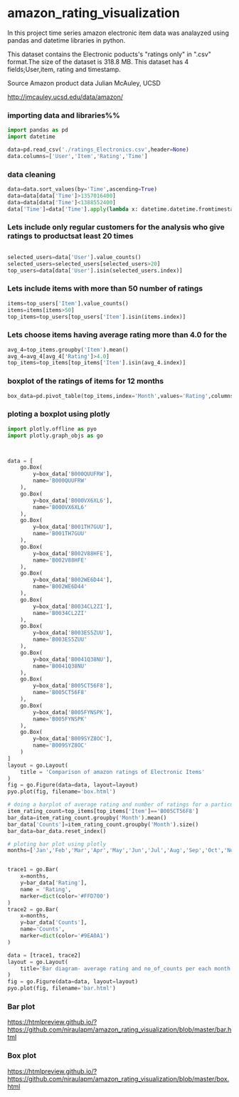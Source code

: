 # amazon_rating_visualization
In this project time series amazon electronic item data was analayzed using pandas and datetime libraries in python.

This dataset contains the Electronic poducts's "ratings only" in ".csv" format.The size of the dataset is 318.8 MB. This dataset has 4 fields;User,item, rating and timestamp.

Source
Amazon product data Julian McAuley, UCSD

http://jmcauley.ucsd.edu/data/amazon/

### importing data and libraries%%
```python
import pandas as pd
import datetime

data=pd.read_csv('./ratings_Electronics.csv',header=None)
data.columns=['User','Item','Rating','Time']
```
### data cleaning 
```python
data=data.sort_values(by='Time',ascending=True)
data=data[data['Time']>1357016400]
data=data[data['Time']<1388552400]
data['Time']=data['Time'].apply(lambda x: datetime.datetime.fromtimestamp(x))
```

### Lets include only regular customers for the analysis who give ratings to productsat least 20 times
```python

selected_users=data['User'].value_counts()
selected_users=selected_users[selected_users>20]
top_users=data[data['User'].isin(selected_users.index)]
```

### Lets include items with more than 50 number of ratings
```python
items=top_users['Item'].value_counts()
items=items[items>50]
top_items=top_users[top_users['Item'].isin(items.index)]
```
### Lets choose items having average rating more than 4.0 for the 
```python
avg_4=top_items.groupby('Item').mean()
avg_4=avg_4[avg_4['Rating']>4.0]
top_items=top_items[top_items['Item'].isin(avg_4.index)]
```

### boxplot of the ratings of items for 12 months
```python
box_data=pd.pivot_table(top_items,index='Month',values='Rating',columns='Item')
```
### ploting a boxplot using plotly
```python
import plotly.offline as pyo
import plotly.graph_objs as go



data = [
    go.Box(
        y=box_data['B000QUUFRW'],
        name='B000QUUFRW'
    ),
    go.Box(
        y=box_data['B000VX6XL6'],
        name='B000VX6XL6'
    ),
    go.Box(
        y=box_data['B001TH7GUU'],
        name='B001TH7GUU'
    ),
    go.Box(
        y=box_data['B002V88HFE'],
        name='B002V88HFE'
    ),
    go.Box(
        y=box_data['B002WE6D44'],
        name='B002WE6D44'
    ),
    go.Box(
        y=box_data['B0034CL2ZI'],
        name='B0034CL2ZI'
    ),
    go.Box(
        y=box_data['B003ES5ZUU'],
        name='B003ES5ZUU'
    ),
    go.Box(
        y=box_data['B0041Q38NU'],
        name='B0041Q38NU'
    ),
    go.Box(
        y=box_data['B005CT56F8'],
        name='B005CT56F8'
    ),
    go.Box(
        y=box_data['B005FYNSPK'],
        name='B005FYNSPK'
    ),
    go.Box(
        y=box_data['B009SYZ8OC'],
        name='B009SYZ8OC'
    )
]
layout = go.Layout(
    title = 'Comparison of amazon ratings of Electronic Items'
)
fig = go.Figure(data=data, layout=layout)
pyo.plot(fig, filename='box.html')

# doing a barplot of average rating and number of ratings for a particular item
item_rating_count=top_items[top_items['Item']=='B005CT56F8']
bar_data=item_rating_count.groupby('Month').mean()
bar_data['Counts']=item_rating_count.groupby('Month').size()
bar_data=bar_data.reset_index()

# ploting bar plot using plotly
months=['Jan','Feb','Mar','Apr','May','Jun','Jul','Aug','Sep','Oct','Nov','Dec']


trace1 = go.Bar(
    x=months,  
    y=bar_data['Rating'],
    name = 'Rating',
    marker=dict(color='#FFD700') 
)
trace2 = go.Bar(
    x=months,
    y=bar_data['Counts'],
    name='Counts',
    marker=dict(color='#9EA0A1') 
)

data = [trace1, trace2]
layout = go.Layout(
    title='Bar diagram- average rating and no_of_counts per each month -2013'
)
fig = go.Figure(data=data, layout=layout)
pyo.plot(fig, filename='bar.html')
```
### Bar plot 
https://htmlpreview.github.io/?https://github.com/niraulapm/amazon_rating_visualization/blob/master/bar.html

### Box plot

https://htmlpreview.github.io/?https://github.com/niraulapm/amazon_rating_visualization/blob/master/box.html
